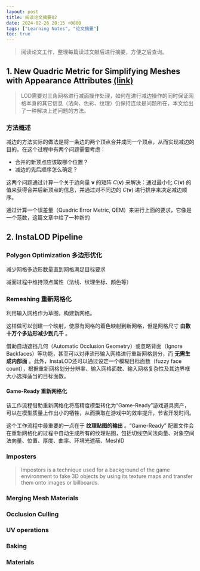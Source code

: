 ```yaml
---
layout: post
title: 阅读论文摘要02
date: 2024-02-26 20:15 +0800
tags: ["Learning Notes", "论文摘要"]
toc: true
---
```


> 阅读论文工作，整理每篇读过文献后进行摘要，方便之后查询。

## 1. New Quadric Metric for Simplifying Meshes with Appearance Attributes [(link)](https://hhoppe.com/newqem.pdf)

> LOD需要对三角网格进行减面操作处理，如何在进行减边操作的同时保证网格本身的其它信息（法向、色彩、纹理）仍保持连续是问题所在，本文给出了一种解决上述问题的方法。

### 方法概述

减边的方法实际的做法是将一条边的两个顶点合并成同一个顶点，从而实现减边的目的。在这个过程中有两个问题需要考虑：

- 合并的新顶点应该取哪个位置？
- 减边的先后顺序怎么确定？

这两个问题通过计算一个关于边向量 $\mathbf{v}$ 的矩阵 $C(\mathbf{v})$ 来解决：通过最小化 $C(\mathbf{v})$ 的值来获得合并后新顶点的信息，并通过对不同边的 $C(\mathbf{v})$ 进行排序来决定减边顺序。

通过计算一个误差量（Quadric Error Metric, QEM）来进行上面的要求，它像是一个范数，这篇文章中给了一种新的

## 2. InstaLOD Pipeline

### Polygon Optimization 多边形优化

减少网格多边形数量直到网格满足目标要求

减面过程中维持顶点属性（法线、纹理坐标、颜色等）

### Remeshing 重新网格化

利用输入网格作为草图，构建新网格。

这样做可以创建一个映射，使原有网格的着色映射到新网格，但是网格尺寸 __由数十万个多边形减少到几千__ 。

借助自动遮挡几何（Automatic Occlusion Geometry）或忽略背面（Ignore Backfaces）等功能，甚至可以对非流形输入网格进行重新网格划分，而 __无需生成内部面__ 。此外，InstaLOD还可以通过设定一个模糊目标面数（fuzzy face count），根据重新网格划分分辨率、输入网格面数、输入网格复杂性及其边界框大小选择适当的目标面数。

#### Game-Ready 重新网格化

该工作流程借助重新网格化将高精度模型转化为“Game-Ready”游戏道具资产，可以在模型质量上作出小的牺牲，从而换取在游戏中的效率提升，节省开发时间。

这个工作流程中最重要的一点在于 __纹理贴图的输出__ 。“Game-Ready” 配置文件会在重新网格化的过程中自动生成所有的纹理贴图，包括切线空间法向量、对象空间法向量、位置、厚度、曲率、环境光遮蔽、MeshID

### Imposters

> Impostors is a technique used for a background of the game environment to fake 3D objects by using its texture maps and transfer them onto images or billboards. 

### Merging Mesh Materials

### Occlusion Culling

### UV operations

### Baking

### Materials
